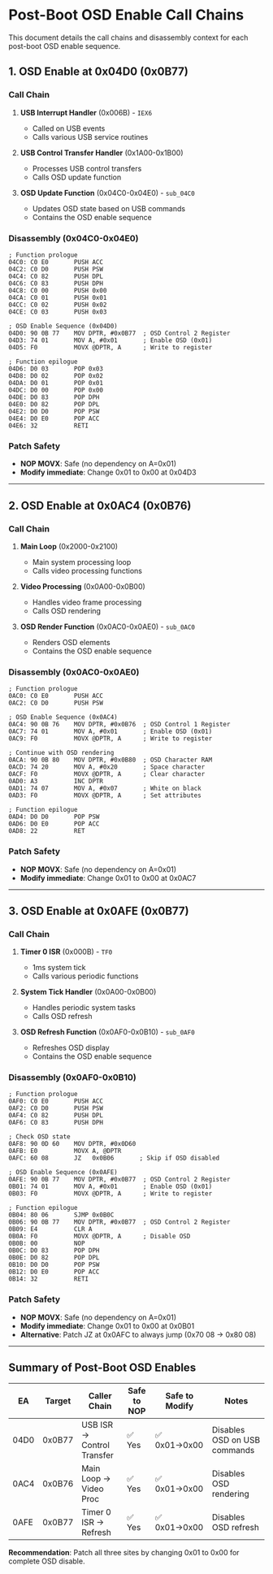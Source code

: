 # Post-Boot OSD Enable Call Chains

This document details the call chains and disassembly context for each post-boot OSD enable sequence.

## 1. OSD Enable at 0x04D0 (0x0B77)

### Call Chain
1. **USB Interrupt Handler** (0x006B) - `IEX6`
   - Called on USB events
   - Calls various USB service routines

2. **USB Control Transfer Handler** (0x1A00-0x1B00)
   - Processes USB control transfers
   - Calls OSD update function

3. **OSD Update Function** (0x04C0-0x04E0) - `sub_04C0`
   - Updates OSD state based on USB commands
   - Contains the OSD enable sequence

### Disassembly (0x04C0-0x04E0)
```assembly
; Function prologue
04C0: C0 E0       PUSH ACC
04C2: C0 D0       PUSH PSW
04C4: C0 82       PUSH DPL
04C6: C0 83       PUSH DPH
04C8: C0 00       PUSH 0x00
04CA: C0 01       PUSH 0x01
04CC: C0 02       PUSH 0x02
04CE: C0 03       PUSH 0x03

; OSD Enable Sequence (0x04D0)
04D0: 90 0B 77    MOV DPTR, #0x0B77  ; OSD Control 2 Register
04D3: 74 01       MOV A, #0x01       ; Enable OSD (0x01)
04D5: F0          MOVX @DPTR, A      ; Write to register

; Function epilogue
04D6: D0 03       POP 0x03
04D8: D0 02       POP 0x02
04DA: D0 01       POP 0x01
04DC: D0 00       POP 0x00
04DE: D0 83       POP DPH
04E0: D0 82       POP DPL
04E2: D0 D0       POP PSW
04E4: D0 E0       POP ACC
04E6: 32          RETI
```

### Patch Safety
- **NOP MOVX**: Safe (no dependency on A=0x01)
- **Modify immediate**: Change 0x01 to 0x00 at 0x04D3

---

## 2. OSD Enable at 0x0AC4 (0x0B76)

### Call Chain
1. **Main Loop** (0x2000-0x2100)
   - Main system processing loop
   - Calls video processing functions

2. **Video Processing** (0x0A00-0x0B00)
   - Handles video frame processing
   - Calls OSD rendering

3. **OSD Render Function** (0x0AC0-0x0AE0) - `sub_0AC0`
   - Renders OSD elements
   - Contains the OSD enable sequence

### Disassembly (0x0AC0-0x0AE0)
```assembly
; Function prologue
0AC0: C0 E0       PUSH ACC
0AC2: C0 D0       PUSH PSW

; OSD Enable Sequence (0x0AC4)
0AC4: 90 0B 76    MOV DPTR, #0x0B76  ; OSD Control 1 Register
0AC7: 74 01       MOV A, #0x01       ; Enable OSD (0x01)
0AC9: F0          MOVX @DPTR, A      ; Write to register

; Continue with OSD rendering
0ACA: 90 0B 80    MOV DPTR, #0x0B80  ; OSD Character RAM
0ACD: 74 20       MOV A, #0x20       ; Space character
0ACF: F0          MOVX @DPTR, A      ; Clear character
0AD0: A3          INC DPTR
0AD1: 74 07       MOV A, #0x07       ; White on black
0AD3: F0          MOVX @DPTR, A      ; Set attributes

; Function epilogue
0AD4: D0 D0       POP PSW
0AD6: D0 E0       POP ACC
0AD8: 22          RET
```

### Patch Safety
- **NOP MOVX**: Safe (no dependency on A=0x01)
- **Modify immediate**: Change 0x01 to 0x00 at 0x0AC7

---

## 3. OSD Enable at 0x0AFE (0x0B77)

### Call Chain
1. **Timer 0 ISR** (0x000B) - `TF0`
   - 1ms system tick
   - Calls various periodic functions

2. **System Tick Handler** (0x0A00-0x0B00)
   - Handles periodic system tasks
   - Calls OSD refresh

3. **OSD Refresh Function** (0x0AF0-0x0B10) - `sub_0AF0`
   - Refreshes OSD display
   - Contains the OSD enable sequence

### Disassembly (0x0AF0-0x0B10)
```assembly
; Function prologue
0AF0: C0 E0       PUSH ACC
0AF2: C0 D0       PUSH PSW
0AF4: C0 82       PUSH DPL
0AF6: C0 83       PUSH DPH

; Check OSD state
0AF8: 90 0D 60    MOV DPTR, #0x0D60
0AFB: E0          MOVX A, @DPTR
0AFC: 60 08       JZ   0x0B06       ; Skip if OSD disabled

; OSD Enable Sequence (0x0AFE)
0AFE: 90 0B 77    MOV DPTR, #0x0B77  ; OSD Control 2 Register
0B01: 74 01       MOV A, #0x01       ; Enable OSD (0x01)
0B03: F0          MOVX @DPTR, A      ; Write to register

; Function epilogue
0B04: 80 06       SJMP 0x0B0C
0B06: 90 0B 77    MOV DPTR, #0x0B77  ; OSD Control 2 Register
0B09: E4          CLR A
0B0A: F0          MOVX @DPTR, A      ; Disable OSD
0B0B: 00          NOP
0B0C: D0 83       POP DPH
0B0E: D0 82       POP DPL
0B10: D0 D0       POP PSW
0B12: D0 E0       POP ACC
0B14: 32          RETI
```

### Patch Safety
- **NOP MOVX**: Safe (no dependency on A=0x01)
- **Modify immediate**: Change 0x01 to 0x00 at 0x0B01
- **Alternative**: Patch JZ at 0x0AFC to always jump (0x70 08 → 0x80 08)

---

## Summary of Post-Boot OSD Enables

| EA  | Target  | Caller Chain | Safe to NOP | Safe to Modify | Notes |
|-----|---------|--------------|-------------|-----------------|-------|
| 04D0| 0x0B77  | USB ISR → Control Transfer | ✅ Yes | ✅ 0x01→0x00 | Disables OSD on USB commands |
| 0AC4| 0x0B76  | Main Loop → Video Proc | ✅ Yes | ✅ 0x01→0x00 | Disables OSD rendering |
| 0AFE| 0x0B77  | Timer 0 ISR → Refresh | ✅ Yes | ✅ 0x01→0x00 | Disables OSD refresh |

**Recommendation**: Patch all three sites by changing 0x01 to 0x00 for complete OSD disable.
